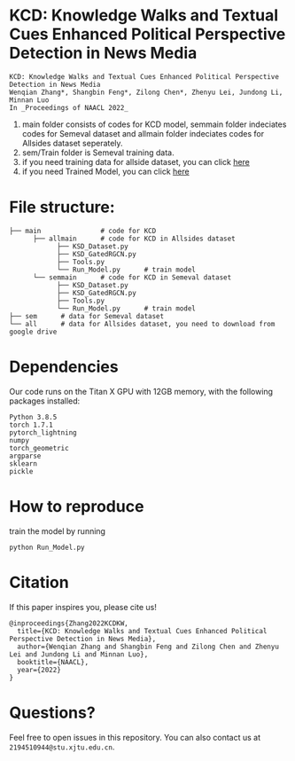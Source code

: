 # KCD: Knowledge Walks and Textual Cues Enhanced Political Perspective Detection in News Media
```
KCD: Knowledge Walks and Textual Cues Enhanced Political Perspective Detection in News Media
Wenqian Zhang*, Shangbin Feng*, Zilong Chen*, Zhenyu Lei, Jundong Li, Minnan Luo
In _Proceedings of NAACL 2022_
```

1. main folder consists of codes for KCD model, semmain folder indeciates codes for Semeval dataset and allmain folder indeciates codes for Allsides dataset seperately.
2. sem/Train folder is Semeval training data.
3. if you need training data for allside dataset, you can click [here](https://drive.google.com/drive/folders/1onVpTG09xYVErbidpVpaxNbEEGTduKoN?usp=sharing)
4. if you need Trained Model, you can click [here](https://drive.google.com/drive/folders/1MLtZo4KGFPqCGMmuAa8mzhr58UT_YbF6?usp=sharing)

# File structure:
```
├── main               # code for KCD
      ├── allmain      # code for KCD in Allsides dataset
            ├── KSD_Dataset.py
            ├── KSD_GatedRGCN.py
            ├── Tools.py
            └── Run_Model.py      # train model
      └── semmain      # code for KCD in Semeval dataset
            ├── KSD_Dataset.py
            ├── KSD_GatedRGCN.py
            ├── Tools.py
            └── Run_Model.py      # train model
├── sem      # data for Semeval dataset
└── all      # data for Allsides dataset, you need to download from google drive
```

# Dependencies
Our code runs on the Titan X GPU with 12GB memory, with the following packages installed:
```
Python 3.8.5
torch 1.7.1
pytorch_lightning
numpy
torch_geometric
argparse
sklearn
pickle
```

# How to reproduce
train the model by running
```
python Run_Model.py
```

# Citation
If this paper inspires you, please cite us!
```
@inproceedings{Zhang2022KCDKW,
  title={KCD: Knowledge Walks and Textual Cues Enhanced Political Perspective Detection in News Media},
  author={Wenqian Zhang and Shangbin Feng and Zilong Chen and Zhenyu Lei and Jundong Li and Minnan Luo},
  booktitle={NAACL},
  year={2022}
}
```

# Questions?
Feel free to open issues in this repository. You can also contact us at `2194510944@stu.xjtu.edu.cn`.
